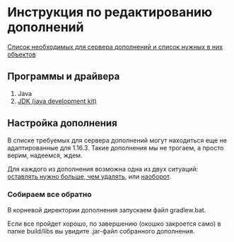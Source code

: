 # Инструкция по редактированию дополнений

[Список необходимых для сервера дополнений и список нужных в них объектов](https://github.com/Intaria/minecraft/blob/main/docs/plans.md)

## Программы и драйвера
1. Java
2. [JDK (java development kit)](https://www.oracle.com/java/technologies/javase-jdk15-downloads.html)

## Настройка дополнения
В списке требуемых для сервера дополнений могут находиться еще не адаптированные для 1.16.3. Такие дополнения мы не трогаем, а просто верим, надеемся, ждем.

Для каждого из дополнения возможна одна из двух ситуаций: [оставлять нужно больше, чем удалять](https://github.com/Intaria/minecraft/blob/main/docs/modding-instruction-easy.md), или [наоборот](https://github.com/Intaria/minecraft/blob/main/docs/modding-instruction-hard.md). 

### Собираем все обратно
В корневой директории дополнения запускаем файл gradlew.bat. 

Если все пройдет хорошо, по завершению (окошко закроется само) в папке build/libs вы увидите .jar-файл собранного дополнения.

